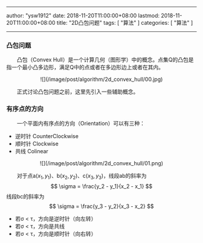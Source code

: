 <script type="text/javascript" src="https://cdnjs.cloudflare.com/ajax/libs/mathjax/2.7.0/MathJax.js"></script>

---
author: "ysw1912"
date: 2018-11-20T11:00:00+08:00
lastmod: 2018-11-20T11:00:00+08:00
title: "2D凸包问题"
tags: [
    "算法"
]
categories: [
    "算法"
]

---

<script type="text/javascript" src="https://cdnjs.cloudflare.com/ajax/libs/mathjax/2.7.0/MathJax.js"></script>

### 凸包问题

&emsp;&emsp;凸包（Convex Hull）是一个计算几何（图形学）中的概念。点集Q的凸包是指一个最小凸多边形，满足Q中的点或者在多边形边上或者在其内。
<div align=center>![](/image/post/algorithm/2d_convex_hull/00.jpg)</div>

&emsp;&emsp;正式讨论凸包问题之前，这里先引入一些辅助概念。

### 有序点的方向

&emsp;&emsp;一个平面内有序点的方向（Orientation）可以有三种：

- 逆时针 CounterClockwise
- 顺时针 Clockwise
- 共线 Colinear
<div align=center>![](/image/post/algorithm/2d_convex_hull/01.png)</div>

&emsp;&emsp;对于点a($x_1, y_1$)、b($x_2, y_2$)、c($x_3, y_3$)，线段ab的斜率为
$$ \sigma = \frac{y_2 - y_1}{x_2 - x_1} $$
线段bc的斜率为
$$ \sigma = \frac{y_3 - y_2}{x_3 - x_2} $$

- 若σ < τ，方向是逆时针（向左转）
- 若σ < τ，方向是共线
- 若σ < τ，方向是顺时针（向右转）

